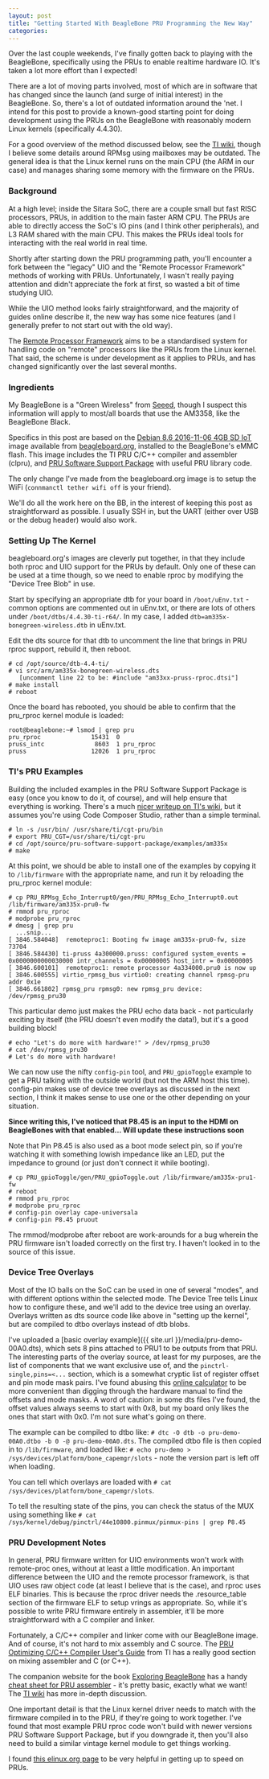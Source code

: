 ```yaml
---
layout: post
title: "Getting Started With BeagleBone PRU Programming the New Way"
categories:
---
```


Over the last couple weekends, I've finally gotten back to playing with the BeagleBone, specifically using the PRUs to enable realtime hardware IO.
It's taken a lot more effort than I expected!

There are a lot of moving parts involved, most of which are in software that has changed since the launch (and surge of initial interest) in the BeagleBone.
So, there's a lot of outdated information around the 'net.
I intend for this post to provide a known-good starting point for doing development using the PRUs on the BeagleBone with reasonably modern Linux kernels (specifically 4.4.30).

For a good overview of the method discussed below, see the [TI wiki](http://processors.wiki.ti.com/index.php/PRU-ICSS_Remoteproc_and_RPMsg), though I believe some details around RPMsg using mailboxes may be outdated.
The general idea is that the Linux kernel runs on the main CPU (the ARM in our case) and manages sharing some memory with the firmware on the PRUs.

### Background

At a high level; inside the Sitara SoC, there are a couple small but fast RISC processors, PRUs, in addition to the main faster ARM CPU.
The PRUs are able to directly access the SoC's IO pins (and I think other peripherals), and L3 RAM shared with the main CPU.
This makes the PRUs ideal tools for interacting with the real world in real time.

Shortly after starting down the PRU programming path, you'll encounter a fork between the "legacy" UIO and the "Remote Processor Framework" methods of working with PRUs.
Unfortunately, I wasn't really paying attention and didn't appreciate the fork at first, so wasted a bit of time studying UIO.

While the UIO method looks fairly straightforward, and the majority of guides online describe it, the new way has some nice features (and I generally prefer to not start out with the old way).

The [Remote Processor Framework](https://www.kernel.org/doc/Documentation/remoteproc.txt) aims to be a standardised system for handling code on "remote" processors like the PRUs from the Linux kernel.
That said, the scheme is under development as it applies to PRUs, and has changed significantly over the last several months.

### Ingredients

My BeagleBone is a "Green Wireless" from [Seeed](https://www.seeedstudio.com/), though I suspect this information will apply to most/all boards that use the AM3358, like the BeagleBone Black.

Specifics in this post are based on the [Debian 8.6 2016-11-06 4GB SD IoT](https://debian.beagleboard.org/images/bone-debian-8.6-iot-armhf-2016-11-06-4gb.img.xz) image available from [beagleboard.org](https://beagleboard.org/latest-images), installed to the BeagleBone's eMMC flash.
This image includes the TI PRU C/C++ compiler and assembler (clpru), and [PRU Software Support Package](https://git.ti.com/pru-software-support-package) with useful PRU library code.

The only change I've made from the beagleboard.org image is to setup the WiFi (`connmanctl tether wifi off` is your friend).

We'll do all the work here on the BB, in the interest of keeping this post as straightforward as possible.
I usually SSH in, but the UART (either over USB or the debug header) would also work.

### Setting Up The Kernel

beagleboard.org's images are cleverly put together, in that they include both rproc and UIO support for the PRUs by default.
Only one of these can be used at a time though, so we need to enable rproc by modifying the "Device Tree Blob" in use.

Start by specifying an appropriate dtb for your board in `/boot/uEnv.txt` - common options are commented out in uEnv.txt, or there are lots of others under `/boot/dtbs/4.4.30-ti-r64/`.
In my case, I added `dtb=am335x-bonegreen-wireless.dtb` in uEnv.txt.

Edit the dts source for that dtb to uncomment the line that brings in PRU rproc support, rebuild it, then reboot.

    # cd /opt/source/dtb-4.4-ti/
    # vi src/arm/am335x-bonegreen-wireless.dts
       [uncomment line 22 to be: #include "am33xx-pruss-rproc.dtsi"]
    # make install
    # reboot

Once the board has rebooted, you should be able to confirm that the pru_rproc kernel module is loaded:

    root@beaglebone:~# lsmod | grep pru
    pru_rproc              15431  0 
    pruss_intc              8603  1 pru_rproc
    pruss                  12026  1 pru_rproc

### TI's PRU Examples

Building the included examples in the PRU Software Support Package is easy (once you know to do it, of course), and will help ensure that everything is working.
There's a much [nicer writeup on TI's wiki](http://processors.wiki.ti.com/index.php/PRU_Training:_Hands-on_Labs), but it assumes you're using Code Composer Studio, rather than a simple terminal.

    # ln -s /usr/bin/ /usr/share/ti/cgt-pru/bin
    # export PRU_CGT=/usr/share/ti/cgt-pru
    # cd /opt/source/pru-software-support-package/examples/am335x
    # make

At this point, we should be able to install one of the examples by copying it to `/lib/firmware` with the appropriate name, and run it by reloading the pru_rproc kernel module:

    # cp PRU_RPMsg_Echo_Interrupt0/gen/PRU_RPMsg_Echo_Interrupt0.out /lib/firmware/am335x-pru0-fw
    # rmmod pru_rproc
    # modprobe pru_rproc
    # dmesg | grep pru
      ...snip...
    [ 3846.584048]  remoteproc1: Booting fw image am335x-pru0-fw, size 73704
    [ 3846.584430] ti-pruss 4a300000.pruss: configured system_events = 0x0000000000030000 intr_channels = 0x00000005 host_intr = 0x00000005
    [ 3846.600101]  remoteproc1: remote processor 4a334000.pru0 is now up
    [ 3846.600555] virtio_rpmsg_bus virtio0: creating channel rpmsg-pru addr 0x1e
    [ 3846.661802] rpmsg_pru rpmsg0: new rpmsg_pru device: /dev/rpmsg_pru30

This particular demo just makes the PRU echo data back - not particularly exciting by itself (the PRU doesn't even modify the data!), but it's a good building block!

    # echo "Let's do more with hardware!" > /dev/rpmsg_pru30
    # cat /dev/rpmsg_pru30
    # Let's do more with hardware!

We can now use the nifty `config-pin` tool, and `PRU_gpioToggle` example to get a PRU talking with the outside world (but not the ARM host this time).
config-pin makes use of device tree overlays as discussed in the next section, I think it makes sense to use one or the other depending on your situation.

__Since writing this, I've noticed that P8.45 is an input to the HDMI on BeagleBones with that enabled... Will update these instructions soon__

Note that Pin P8.45 is also used as a boot mode select pin, so if you're watching it with something lowish impedance like an LED, put the impedance to ground (or just don't connect it while booting).

    # cp PRU_gpioToggle/gen/PRU_gpioToggle.out /lib/firmware/am335x-pru1-fw
    # reboot
    # rmmod pru_rproc
    # modprobe pru_rproc
    # config-pin overlay cape-universala
    # config-pin P8.45 pruout

The rmmod/modprobe after reboot are work-arounds for a bug wherein the PRU firmware isn't loaded correctly on the first try.
I haven't looked in to the source of this issue.

### Device Tree Overlays

Most of the IO balls on the SoC can be used in one of several "modes", and with different options within the selected mode.
The Device Tree tells Linux how to configure these, and we'll add to the device tree using an overlay.
Overlays written as dts source code like above in "setting up the kernel", but are compiled to dtbo overlays instead of dtb blobs.

I've uploaded a [basic overlay example]({{ site.url }}/media/pru-demo-00A0.dts), which sets 8 pins attached to PRU1 to be outputs from that PRU.
The interesting parts of the overlay source, at least for my purposes, are the list of components that we want exclusive use of, and the `pinctrl-single,pins=<...` section, which is a somewhat cryptic list of register offset and pin mode mask pairs.
I've found abusing this [online calculator](http://kilobaser.com/blog/2014-07-28-beaglebone-black-devicetreeoverlay-generator) to be more convenient than digging through the hardware manual to find the offsets and mode masks.
A word of caution: in some dts files I've found, the offset values always seems to start with 0x8, but my board only likes the ones that start with 0x0.
I'm not sure what's going on there.

The example can be compiled to dtbo like:
`# dtc -O dtb -o pru-demo-00A0.dtbo -b 0 -@ pru-demo-00A0.dts`.
The compiled dtbo file is then copied in to `/lib/firmware`, and loaded like:
`# echo pru-demo > /sys/devices/platform/bone_capemgr/slots` - note the version part is left off when loading.

You can tell which overlays are loaded with `# cat /sys/devices/platform/bone_capemgr/slots`.

To tell the resulting state of the pins, you can check the status of the MUX using something like `# cat /sys/kernel/debug/pinctrl/44e10800.pinmux/pinmux-pins | grep P8.45`

### PRU Development Notes

In general, PRU firmware written for UIO environments won't work with remote-proc ones, without at least a little modification.  An important difference between the UIO and the remote processor framework, is that UIO uses raw object code (at least I believe that is the case), and rproc uses ELF binaries.
This is because the rproc driver needs the .resource_table section of the firmware ELF to setup vrings as appropriate.
So, while it's possible to write PRU firmware entirely in assembler, it'll be more straightforward with a C compiler and linker.

Fortunately, a C/C++ compiler and linker come with our BeagleBone image.
And of course, it's not hard to mix assembly and C source.
The [PRU Optimizing C/C++ Compiler User's Guide](http://www.ti.com/lit/ug/spruhv7a/spruhv7a.pdf) from TI has a really good section on mixing assembler and C (or C++).

The companion website for the book [Exploring BeagleBone](http://exploringbeaglebone.com/) has a handy [cheat sheet for PRU assembler](http://exploringbeaglebone.com/wp-content/uploads/2014/12/Instruction-Set-Sheet-728x1024.png) - it's pretty basic, exactly what we want!
The [TI wiki](http://processors.wiki.ti.com/index.php/PRU_Assembly_Instructions) has more in-depth discussion.

One important detail is that the Linux kernel driver needs to match with the firmware compiled in to the PRU, if they're going to work together.
I've found that most example PRU rproc code won't build with newer versions PRU Software Support Package, but if you downgrade it, then you'll also need to build a similar vintage kernel module to get things working.

I found [this elinux.org page](http://elinux.org/EBC_Exercise_30_PRU_via_remoteproc_and_RPMsg) to be very helpful in getting up to speed on PRUs.

